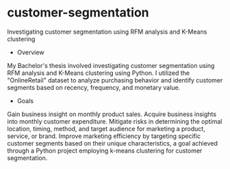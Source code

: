 # customer-segmentation
Investigating customer segmentation using RFM analysis and K-Means clustering
* Overview
  
My Bachelor's thesis involved investigating customer segmentation using RFM analysis and K-Means clustering using Python. I utilized the "OnlineRetail" dataset to analyze purchasing behavior and identify customer segments based on recency, frequency, and monetary value.


* Goals
  
Gain business insight on monthly product sales.
Acquire business insights into monthly customer expenditure.
Mitigate risks in determining the optimal location, timing, method, and target audience for marketing a product, service, or brand.
Improve marketing efficiency by targeting specific customer segments based on their unique characteristics, a goal achieved through a Python project employing k-means clustering for customer segmentation.

